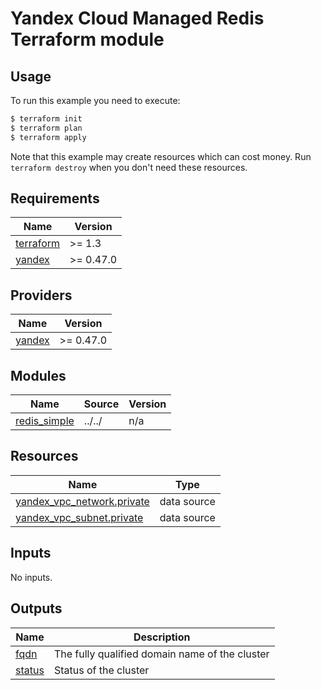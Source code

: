 # Yandex Cloud Managed Redis Terraform module

## Usage

To run this example you need to execute:

```bash
$ terraform init
$ terraform plan
$ terraform apply
```

Note that this example may create resources which can cost money. Run `terraform destroy` when you don't need these resources.

<!-- BEGINNING OF PRE-COMMIT-TERRAFORM DOCS HOOK -->
## Requirements

| Name | Version |
|------|---------|
| <a name="requirement_terraform"></a> [terraform](#requirement\_terraform) | >= 1.3 |
| <a name="requirement_yandex"></a> [yandex](#requirement\_yandex) | >= 0.47.0 |

## Providers

| Name | Version |
|------|---------|
| <a name="provider_yandex"></a> [yandex](#provider\_yandex) | >= 0.47.0 |

## Modules

| Name | Source | Version |
|------|--------|---------|
| <a name="module_redis_simple"></a> [redis\_simple](#module\_redis\_simple) | ../../ | n/a |

## Resources

| Name | Type |
|------|------|
| [yandex_vpc_network.private](https://registry.terraform.io/providers/yandex-cloud/yandex/latest/docs/data-sources/vpc_network) | data source |
| [yandex_vpc_subnet.private](https://registry.terraform.io/providers/yandex-cloud/yandex/latest/docs/data-sources/vpc_subnet) | data source |

## Inputs

No inputs.

## Outputs

| Name | Description |
|------|-------------|
| <a name="output_fqdn"></a> [fqdn](#output\_fqdn) | The fully qualified domain name of the cluster |
| <a name="output_status"></a> [status](#output\_status) | Status of the cluster |
<!-- END OF PRE-COMMIT-TERRAFORM DOCS HOOK -->
